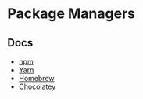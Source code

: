# Package Managers

## Docs
* [npm](https://docs.npmjs.com/cli/v7)
* [Yarn](https://classic.yarnpkg.com/en/docs/cli/)
* [Homebrew](https://docs.brew.sh/)
* [Chocolatey](https://docs.chocolatey.org/en-us/)
